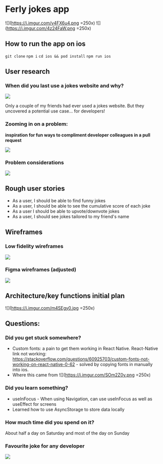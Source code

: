 # Ferly jokes app

![](https://i.imgur.com/v4FX6u4.png =250x) 
![](https://i.imgur.com/4z24FaW.png =250x)

## How to run the app on ios

`git clone`
`npm i`
`cd ios && pod install`
`npm run ios`

## User research

### When did you last use a jokes website and why?

![](https://i.imgur.com/n28vy8r.jpg)

Only a couple of my friends had ever used a jokes website. But they uncovered a potential use case... for developers!

### Zooming in on a problem:

**inspiration for fun ways to compliment developer colleagues in a pull request**

![](https://i.imgur.com/e4yDAvg.jpg)

### Problem considerations

![](https://i.imgur.com/c6l8fzu.jpg)

## Rough user stories

- As a user, I should be able to find funny jokes
- As a user, I should be able to see the cumulative score of each joke
- As a user I should be able to upvote/downvote jokes
- As a user, I should see jokes tailored to my friend's name

## Wireframes

### Low fidelity wireframes

![](https://i.imgur.com/G97G2ED.jpg)

### Figma wireframes (adjusted)

![](https://i.imgur.com/fo5cjJD.png)

## Architecture/key functions initial plan

![](https://i.imgur.com/m4SEgy0.jpg =250x)

## Questions:

### Did you get stuck somewhere?

- Custom fonts: a pain to get them working in React Native. React-Native link not working: https://stackoverflow.com/questions/60925703/custom-fonts-not-working-on-react-native-0-62 - solved by copying fonts in manually into ios.
- Where this came from
  ![](https://i.imgur.com/SOm2Z0y.png =250x)

### Did you learn something?

- useInFocus - When using Navigation, can use useInFocus as well as useEffect for screens
- Learned how to use AsyncStorage to store data locally

### How much time did you spend on it?

About half a day on Saturday and most of the day on Sunday

### Favourite joke for any developer

![](https://i.imgur.com/iYIRJTp.png)
